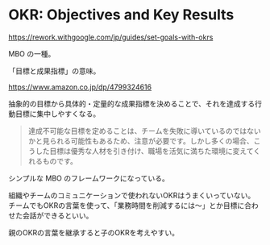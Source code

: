 # OKR: Objectives and Key Results

https://rework.withgoogle.com/jp/guides/set-goals-with-okrs

MBO の一種。

「目標と成果指標」の意味。

https://www.amazon.co.jp/dp/4799324616

抽象的の目標から具体的・定量的な成果指標を決めることで、それを達成する行動目標に集中しやすくなる。

> 達成不可能な目標を定めることは、チームを失敗に導いているのではないかと見られる可能性もあるため、注意が必要です。しかし多くの場合、こうした目標は優秀な人材を引き付け、職場を活気に満ちた環境に変えてくれるものです。

シンプルな MBO のフレームワークになっている。

組織やチームのコミュニケーションで使われないOKRはうまくいっていない。
チームでもOKRの言葉を使って、「業務時間を削減するには〜」とか目標に合わせた会話ができるといい。

親のOKRの言葉を継承すると子のOKRを考えやすい。
